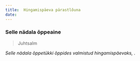 ```yaml
---
title:  Hingamispäeva pärastlõuna
date:   
---
```


### Selle nädala õppeaine

> <p>Juhtsalm</p>
>




_Selle nädala õppetükki õppides valmistud hingamispäevaks, ._
